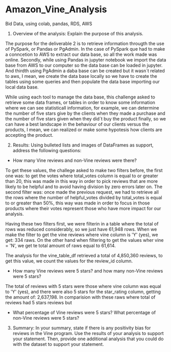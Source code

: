 # Amazon_Vine_Analysis
Bid Data, using colab, pandas, RDS, AWS

1.  Overview of the analysis: Explain the purpose of this analysis.
  
  The purpose for the deliverable 2 is to retrieve information througth the use of PySpark, or Pandas or PgAdmin. 
In the case of PySpark que had to make a conncetion to AWS to extract our data base, so all the work made was online. Secondly, while using Pandas in jupyter notebook we import the data base from AWS to our computer so the data base can be loaded in jupyter. And thirdth using PgAdmin a daba base can be created but it wasn´t related to aws, I mean, we create the data base locally so we have to create the tables using some queries and then populate the data base importing our local data base.
  
While using each tool to manage the data base, this challenge asked to retrieve some data frames, or tables in order to know some information where we can see statisticall information, for example, we can determine the number of five stars give by the clients when they made a purchase and the number of five stars given when they did´t buy the product finally, so we can have a best landscape in the behaviour of our clients versus the products, I mean, we can realized or make some hypotesis how clients are accepting the product.


2.  Results: Using bulleted lists and images of DataFrames as support, address the following questions:

+ How many Vine reviews and non-Vine reviews were there?

To get these values, the challege asked to make two filters before, the first one was:  to get the votes where total_votes column is equal to or greater than 20, this was made in this way in order to pick reviews that are more likely to be helpful and to avoid having division by zero errors later on. The second filter was: once made the previous request, we had to retrieve all the rows where the number of helpful_votes divided by total_votes is equal to or greater than 50%, this way was made in order to focus in those products where their votes represent those who have more impact for our analysis.

Having these two filters first, we were filterin in a table where the total of rows was reduced considerably, so we just have 61,948 rows. When we make the filter to get the vine reviews where vine column is 'Y' (yes), we get: 334 raws. On the other hand when filtering to get the values wher vine = 'N', we get te total amount of raws equal to 61,614. 

The analysis for the vine_table_df retrieved a total of 4,850,360 reviews, to get this value, we count the values for the review_id column.

+ How many Vine reviews were 5 stars? and how many non-Vine reviews were 5 stars?

The total of reviews with 5 stars were those where vine column was equal to 'Y' (yes), and there were also 5 stars for the star_rating column, getting the amount of: 2,637,198. In comparision with these raws where total of reviews had 5 stars reviews but 


+ What percentage of Vine reviews were 5 stars? What percentage of non-Vine reviews were 5 stars?

3.  Summary: In your summary, state if there is any positivity bias for reviews in the Vine program. Use the results of your analysis to support your statement. Then, provide one additional analysis that you could do with the dataset to support your statement.
